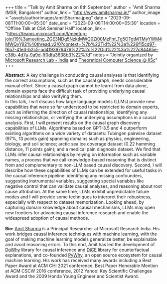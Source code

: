 +++
title = "Talk by Amit Sharma on 8th September"
author = "Amit Sharma (MSR, Bangalore)"
author_link = "http://www.amitsharma.in/"
author_image = "assets/authorImages/amitSharma.jpeg"
date = "2023-09-08T11:00:00+05:30"
date_end = "2023-09-08T14:00:00+05:30"
location = "Offline Talk at CSA Seminar Hall"
location_link = "https://teams.microsoft.com/l/meetup-join/19%3ameeting_ZGE3NDg5NzktMWQ0Zi00MzFmLTg5OTgtMTMyYWM4MWQyYjI2%40thread.v2/0?context=%7b%22Tid%22%3a%226f15cd97-f6a7-41e3-b2c5-ad4193976476%22%2c%22Oid%22%3a%227c84465e-c38b-4d7a-9a9d-ff0dfa3638b3%22%7d"
notes = "Jointly organized by <a href = "https://www.microsoft.com/en-us/research/lab/microsoft-research-india/" target= "_blank">Microsoft Research Lab - India</a> and <a href='https://www.csa.iisc.ac.in/theoretical-computer-science/' target= "_blank">Theoretical Computer Science @ IISc</a>"
+++

<b>Abstract:</b>
A key challenge in conducting causal analyses is that identifying the correct assumptions, such as the 
causal graph, needs considerable manual effort. Since a causal graph cannot be learnt from data alone, 
domain experts face the difficult task of providing underlying causal relationships and also verifying them.  
In this talk, I will discuss how large language models (LLMs) provide new capabilities that were so far understood 
to be restricted to domain experts, such as inferring the direction of causal relationships, identifying any missing 
relationships, or verifying the underlying assumptions in a causal analysis.  First, I will present results on the 
causal graph discovery capabilities of LLMs. Algorithms based on GPT-3.5 and 4 outperform existing algorithms on a 
wide variety of datasets: Tubingen pairwise dataset (97%, 13 points gain) spanning domains such as physics, 
engineering, biology, and soil science; arctic sea ice coverage dataset (0.22 hamming distance, 11 points gain); 
and a medical pain diagnosis dataset.  We find that LLMs infer causal relationships by relying on information such 
as variable names, a process that we call knowledge-based reasoning that is distinct from and complementary to 
non-LLM based causal discovery. Second, I will describe how these capabilities of LLMs can be extended for useful 
tasks in the causal inference pipeline: identifying any missing confounders, suggesting instrumental variables, 
suggesting special variables like negative control that can validate causal analyses, and reasoning about root cause 
attribution.  At the same time, LLMs exhibit unpredictable failure modes and I will provide some techniques to 
interpret their robustness, especially with respect to dataset memorization. Looking ahead, by capturing domain 
knowledge about causal mechanisms, LLMs may open new frontiers for advancing causal inference research and enable 
the widespread adoption of causal methods.
<br><br>
<b>Bio:</b>
<a href="https://www.amitsharma.in/" target="_blank">Amit Sharma</a> is a Principal Researcher at Microsoft Research 
India. His work bridges causal inference techniques with machine learning, with the goal of making machine learning 
models generalize better, be explainable and avoid reasoning errors. To this end, Amit has led the development of  
<a href="https://www.amitsharma.in/" target="_blank">DoWhy</a> library for causal inference and
<a href="https://github.com/interpretml/DiCE" target="_blank">DiCE</a> library for 
counterfactual explanations, and co-founded <a href="https://www.pywhy.org/" target="_blank">PyWhy</a>, an open 
source ecosystem for causal machine learning. 
His work has received many awards including a Best Paper Award at ACM CHI 2021 conference, Best Paper Honorable 
Mention at ACM CSCW 2016 conference, 2012 Yahoo! Key Scientific Challenges Award and the 2009 Honda Young Engineer 
and Scientist Award.
